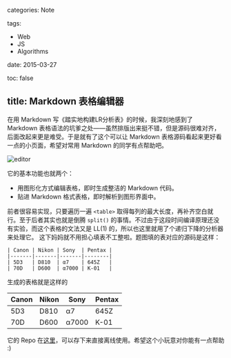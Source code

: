 categories: Note

tags:

- Web
- JS
- Algorithms

date: 2015-03-27

toc: false

title: Markdown 表格编辑器
---

在用 Markdown 写《踏实地构建LR分析表》的时候，我深刻地感到了 Markdown 表格语法的坑爹之处——虽然排版出来挺不错，但是源码很难对齐，后面改起来更是难受。于是就有了这个可以让 Markdown 表格源码看起来更好看一点的小页面，希望对常用 Markdown 的同学有点帮助吧。

<!--more-->

![editor](/images/misc/md-table-demo.png)


它的基本功能也就两个：

* 用图形化方式编辑表格，即时生成整洁的 Markdown 代码。
* 贴进 Markdown 格式表格，即时解析到图形界面中。

前者很容易实现，只要遍历一遍 `<table>` 取得每列的最大长度，再补齐空白就行。至于后者其实也就是倒腾 `split()` 的事情。不过由于这段时间编译原理还没有实验，而这个表格的文法又是 LL(1) 的，所以也这里就用了个递归下降的分析器来处理它。
这下妈妈就不用担心填表不工整啦。题图填的表对应的源码是这样：

```
| Canon | Nikon | Sony  | Pentax |
|-------|-------|-------|--------|
| 5D3   | D810  | α7    | 645Z   |
| 70D   | D600  | α7000 | K-01   |
```

生成的表格就是这样的

| Canon | Nikon | Sony  | Pentax |
|-------|-------|-------|--------|
| 5D3   | D810  | α7    | 645Z   |
| 70D   | D600  | α7000 | K-01   |

它的 Repo 在[这里](https://github.com/ewind2009/Markdown-Table-Converter)，可以存下来直接离线使用。希望这个小玩意对你能有一点帮助 :)
